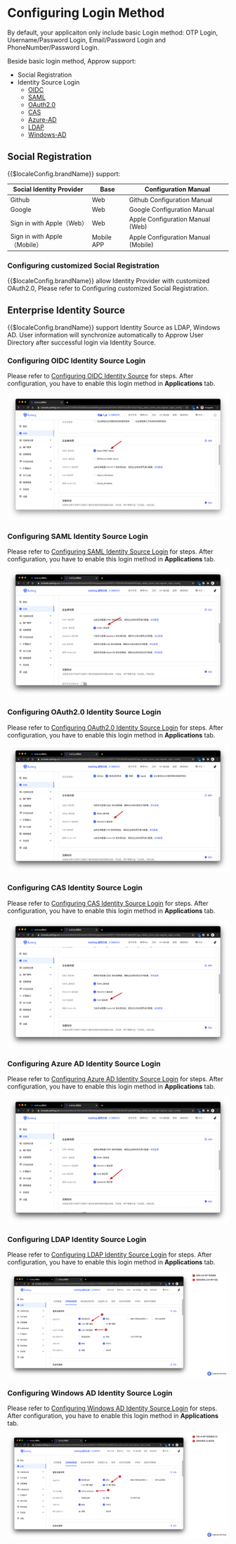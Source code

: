 # Configuring Login Method

<LastUpdated/>

By default, your applicaiton only include basic Login method: OTP Login, Username/Password Login, Email/Password Login and PhoneNumber/Password Login.

Beside basic login method, Approw support:

- Social Registration
- Identity Source Login
  - [OIDC](#configuring-oidc-identity-source-login)
  - [SAML](#configuring-saml-identity-source-login)
  - [OAuth2.0](#configuring-oauth2.0-identity-source-login)
  - [CAS](#configuring-cas-identity-source-login)
  - [Azure-AD](#configuring-azure-ad-identity-source-login)
  - [LDAP](#configuring-ldap-identity-source-login)
  - [Windows-AD](#configuring-windows-ad-identity-source-login)

## Social Registration

{{$localeConfig.brandName}} support:

| Social Identity Provider     | Base       | Configuration Manual                |
| ---------------------------- | ---------- | ----------------------------------- |
| Github                       | Web        | Github Configuration Manual         |
| Google                       | Web        | Google Configuration Manual         |
| Sign in with Apple（Web）    | Web        | Apple Configuration Manual (Web)    |
| Sign in with Apple（Mobile） | Mobile APP | Apple Configuration Manual (Mobile) |

### Configuring customized Social Registration

{{$localeConfig.brandName}} allow Identity Provider with customized OAuth2.0, Please refer to <router-link to="/connections/custom-social-provider/" target="_blank">Configuring customized Social Registration</router-link>.

## Enterprise Identity Source

{{$localeConfig.brandName}} support Identity Source as LDAP, Windows AD. User information will synchronize automatically to Approw User Directory after successful login via Identity Source.

### Configuring OIDC Identity Source Login

Please refer to [Configuring OIDC Identity Source](/connections/oidc/) for steps. After configuration, you have to enable this login method in **Applications** tab.

![](./images/Xnip2021-03-05_13-23-10.png)

### Configuring SAML Identity Source Login

Please refer to [Configuring SAML Identity Source Login](/connections/saml/) for steps. After configuration, you have to enable this login method in **Applications** tab.

![](./images/Xnip2021-03-03_21-01-20.png)

### Configuring OAuth2.0 Identity Source Login

Please refer to [Configuring OAuth2.0 Identity Source Login](/connections/oidc/) for steps. After configuration, you have to enable this login method in **Applications** tab.

![](./images/Xnip2021-03-03_21-05-05.png)

### Configuring CAS Identity Source Login

Please refer to [Configuring CAS Identity Source Login](/connections/cas/) for steps. After configuration, you have to enable this login method in **Applications** tab.

![](./images/Xnip2021-03-03_21-05-54.png)

### Configuring Azure AD Identity Source Login

Please refer to [Configuring Azure AD Identity Source Login](/connections/azure-active-directory/) for steps. After configuration, you have to enable this login method in **Applications** tab.

![](./images/Xnip2021-03-03_21-07-47.png)

### Configuring LDAP Identity Source Login

Please refer to [Configuring LDAP Identity Source Login](/connections/ldap/) for steps. After configuration, you have to enable this login method in **Applications** tab.

![](./images/Xnip2021-03-03_21-10-03.png)

### Configuring Windows AD Identity Source Login

Please refer to [Configuring Windows AD Identity Source Login](/connections/windows-active-directory/) for steps. After configuration, you have to enable this login method in **Applications** tab.

![](./images/Xnip2021-03-03_21-09-06.png)
